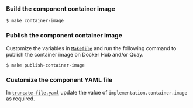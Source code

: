 
### Build the component container image

```
$ make container-image
```

### Publish the component container image

Customize the variables in [`Makefile`](Makefile) and run the following command to publish the container image on Docker Hub and/or Quay.

```
$ make publish-container-image 
```

### Customize the component YAML file

In [`truncate-file.yaml`](truncate-file.yaml) update the value of `implementation.container.image` as required.
